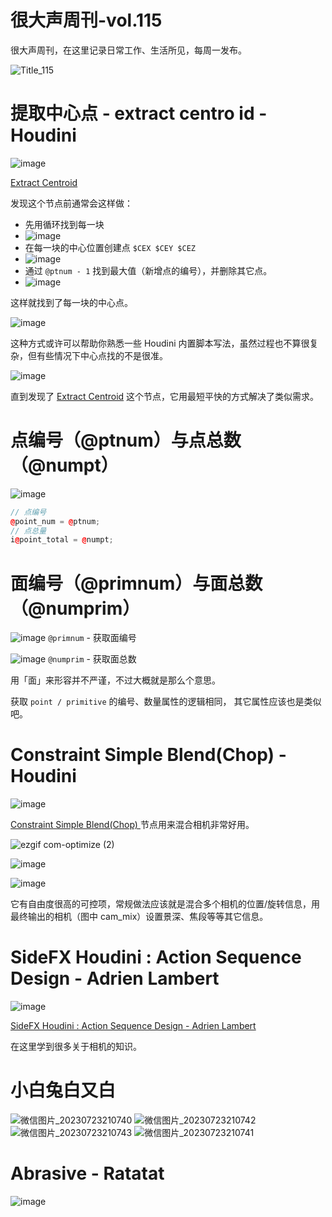# 很大声周刊-vol.115
很大声周刊，在这里记录日常工作、生活所见，每周一发布。

![Title_115](https://github.com/hendasheng/HenDaShengWeekly/assets/20842136/532699ed-2134-414f-ac0e-ec710bb9d514)

# 提取中心点 - extract centro id - Houdini
![image](https://github.com/hendasheng/HenDaShengWeekly/assets/20842136/c5efa491-5972-44b4-856e-99281e6e18ff)

[Extract Centroid](https://www.sidefx.com/docs/houdini/nodes/sop/extractcentroid.html)

发现这个节点前通常会这样做：

- 先用循环找到每一块
- ![image](https://github.com/hendasheng/HenDaShengWeekly/assets/20842136/81c55208-917f-4c4b-ba2a-1273f81f5f21)
- 在每一块的中心位置创建点 `$CEX $CEY $CEZ`
- ![image](https://github.com/hendasheng/HenDaShengWeekly/assets/20842136/66c682ef-e769-4221-95b3-778d349921bb)
- 通过 `@ptnum - 1` 找到最大值（新增点的编号），并删除其它点。
- ![image](https://github.com/hendasheng/HenDaShengWeekly/assets/20842136/72698210-fea7-47e2-8922-9e8b1b844995)

这样就找到了每一块的中心点。

![image](https://github.com/hendasheng/HenDaShengWeekly/assets/20842136/2e2c97a2-08c0-4ccd-8d12-099e110415bb)

这种方式或许可以帮助你熟悉一些 Houdini 内置脚本写法，虽然过程也不算很复杂，但有些情况下中心点找的不是很准。

![image](https://github.com/hendasheng/HenDaShengWeekly/assets/20842136/dd64e338-93c0-44e5-a70b-c3df5a795d0b)

直到发现了 [Extract Centroid](https://www.sidefx.com/docs/houdini/nodes/sop/extractcentroid.html) 这个节点，它用最短平快的方式解决了类似需求。

# 点编号（@ptnum）与点总数（@numpt）
![image](https://github.com/hendasheng/HenDaShengWeekly/assets/20842136/09725c97-a85f-44f0-ab20-1eb3832344fb)

``` C++
// 点编号
@point_num = @ptnum;
// 点总量
i@point_total = @numpt;
```

# 面编号（@primnum）与面总数（@numprim）
![image](https://github.com/hendasheng/HenDaShengWeekly/assets/20842136/ff89fb0d-8d44-43a3-a381-d07c3c7f9a17)
`@primnum` - 获取面编号

![image](https://github.com/hendasheng/HenDaShengWeekly/assets/20842136/14bcb98a-6bd3-4264-8614-bb8411664db1)
`@numprim` - 获取面总数

用「面」来形容并不严谨，不过大概就是那么个意思。

获取 `point / primitive` 的编号、数量属性的逻辑相同， 其它属性应该也是类似吧。

# Constraint Simple Blend(Chop) - Houdini
 ![image](https://github.com/hendasheng/HenDaShengWeekly/assets/20842136/0d91d19e-cf3d-4d57-aa48-6478d2353144)

[Constraint Simple Blend(Chop) ](https://www.sidefx.com/docs/houdini/nodes/chop/constraintsimpleblend.html) 节点用来混合相机非常好用。

![ezgif com-optimize (2)](https://github.com/hendasheng/HenDaShengWeekly/assets/20842136/6963f8ea-5b10-4d38-8add-e76154601603)

![image](https://github.com/hendasheng/HenDaShengWeekly/assets/20842136/4139d369-8d6d-432e-85d4-ad1f0362f4f6)

![image](https://github.com/hendasheng/HenDaShengWeekly/assets/20842136/2716525a-0101-4774-ab3b-fb34596e7ffc)

它有自由度很高的可控项，常规做法应该就是混合多个相机的位置/旋转信息，用最终输出的相机（图中 cam_mix）设置景深、焦段等等其它信息。

# SideFX Houdini : Action Sequence Design - Adrien Lambert
![image](https://github.com/hendasheng/HenDaShengWeekly/assets/20842136/2741cc9f-50f8-4733-ac54-5e8a7f7a94df)

[SideFX Houdini : Action Sequence Design - Adrien Lambert](https://www.youtube.com/watch?v=osNHbZIwU-Y&t=734s)

在这里学到很多关于相机的知识。

# 小白兔白又白
![微信图片_20230723210740](https://github.com/hendasheng/HenDaShengWeekly/assets/20842136/6e7937de-3759-49a0-b9fd-937f6bc1a614)
![微信图片_20230723210742](https://github.com/hendasheng/HenDaShengWeekly/assets/20842136/3a0ebad0-b535-46e9-bab2-cde618f06b31)
![微信图片_20230723210743](https://github.com/hendasheng/HenDaShengWeekly/assets/20842136/1b2ca359-c1f7-40bd-af08-267eb34ef2da)
![微信图片_20230723210741](https://github.com/hendasheng/HenDaShengWeekly/assets/20842136/3109e229-05ac-4e6e-a33f-eeae807f4ed9)

# Abrasive - Ratatat
![image](https://github.com/hendasheng/HenDaShengWeekly/assets/20842136/2b768bd9-76a7-400f-8a83-022c28b21ef7)